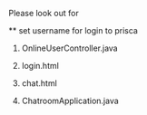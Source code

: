 Please look out for

 ** set username for login to prisca

1. OnlineUserController.java

2. login.html

3. chat.html

4. ChatroomApplication.java